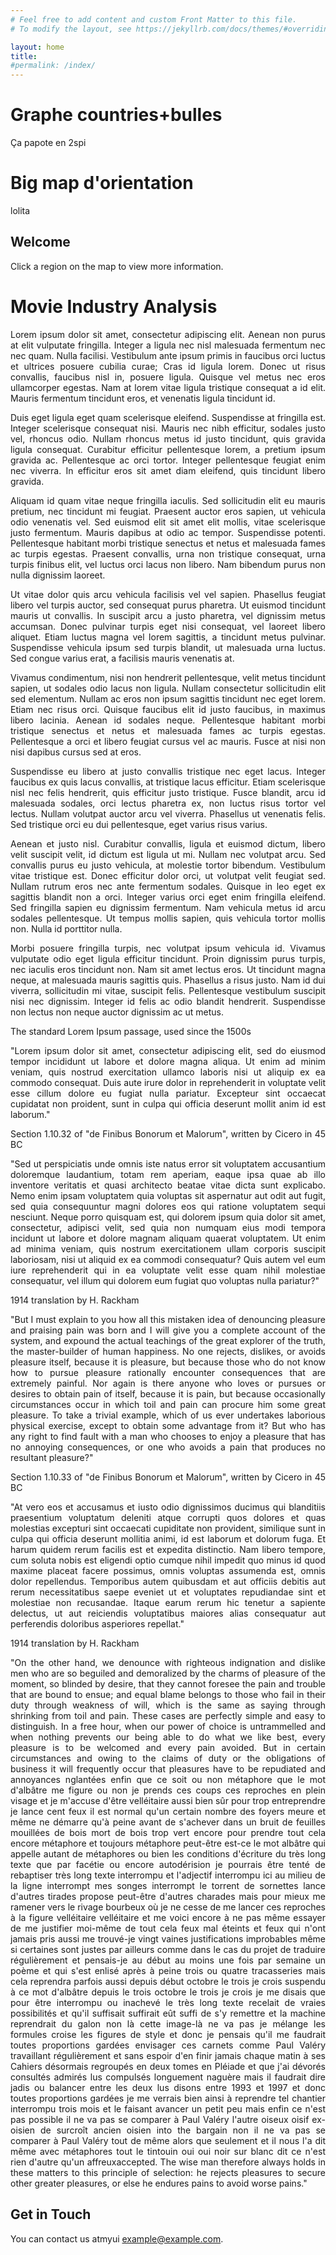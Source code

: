 ```yaml
---
# Feel free to add content and custom Front Matter to this file.
# To modify the layout, see https://jekyllrb.com/docs/themes/#overriding-theme-defaults

layout: home
title:
#permalink: /index/
---
```



<!--<div id="background-transition" class="content-wrapper"></div>--> 
<!-- Starry background layer -->

<!--<section class="hero">
  <h1 id="typewriter-title">
    <span class="line1"></span>
    <span class="line2"></span>
  </h1>
</section>-->

<!-- <section class="synopsis-fullpage" id="synopsis">
     <div id="synopsis-typewriter">
       <h2 class="date line1"></h2>
       <p class="content line2"></p>
       <h2 class="date line3"></h2>
       <p class="content line4"></p>
     </div>
   </section> -->


# Graphe countries+bulles
Ça papote en 2spi

# Big map d'orientation
<!-- div de la map to be interactive inshallah -->


<div id="map-container">
  <div id="map"></div>
  <div id="placeholder"></div>
</div>

<div id="pip-map-container" style="display: none">
  <button id="drag-pip">Drag</button>
  <button id="close-pip">Close</button>
  <div class="resize-handle br"></div> <!-- Bottom-right -->
</div>

lolita

<div id="main-content" class="content-wrapper">
    <h2>Welcome</h2>
    <p>Click a region on the map to view more information.</p>





  # Movie Industry Analysis

  <!--<div class="flourish-embed flourish-sankey" data-src="visualisation/20741496"><script src="https://public.flourish.studio/resources/embed.js"></script><noscript><img src="https://public.flourish.studio/visualisation/20741496/thumbnail" width="5%" alt="sankey visualization" /></noscript></div>-->

<div style='text-align: justify;'>
  Lorem ipsum dolor sit amet, consectetur adipiscing elit. Aenean non purus at elit vulputate fringilla. Integer a ligula nec nisl malesuada fermentum nec nec quam. Nulla facilisi. Vestibulum ante ipsum primis in faucibus orci luctus et ultrices posuere cubilia curae; Cras id ligula lorem. Donec ut risus convallis, faucibus nisl in, posuere ligula. Quisque vel metus nec eros ullamcorper egestas. Nam at lorem vitae ligula tristique consequat a id elit. Mauris fermentum tincidunt eros, et venenatis ligula tincidunt id.

  Duis eget ligula eget quam scelerisque eleifend. Suspendisse at fringilla est. Integer scelerisque consequat nisi. Mauris nec nibh efficitur, sodales justo vel, rhoncus odio. Nullam rhoncus metus id justo tincidunt, quis gravida ligula consequat. Curabitur efficitur pellentesque lorem, a pretium ipsum gravida ac. Pellentesque ac orci tortor. Integer pellentesque feugiat enim nec viverra. In efficitur eros sit amet diam eleifend, quis tincidunt libero gravida.

  Aliquam id quam vitae neque fringilla iaculis. Sed sollicitudin elit eu mauris pretium, nec tincidunt mi feugiat. Praesent auctor eros sapien, ut vehicula odio venenatis vel. Sed euismod elit sit amet elit mollis, vitae scelerisque justo fermentum. Mauris dapibus at odio ac tempor. Suspendisse potenti. Pellentesque habitant morbi tristique senectus et netus et malesuada fames ac turpis egestas. Praesent convallis, urna non tristique consequat, urna turpis finibus elit, vel luctus orci lacus non libero. Nam bibendum purus non nulla dignissim laoreet.

  Ut vitae dolor quis arcu vehicula facilisis vel vel sapien. Phasellus feugiat libero vel turpis auctor, sed consequat purus pharetra. Ut euismod tincidunt mauris ut convallis. In suscipit arcu a justo pharetra, vel dignissim metus accumsan. Donec pulvinar turpis eget nisi consequat, vel laoreet libero aliquet. Etiam luctus magna vel lorem sagittis, a tincidunt metus pulvinar. Suspendisse vehicula ipsum sed turpis blandit, ut malesuada urna luctus. Sed congue varius erat, a facilisis mauris venenatis at.

  Vivamus condimentum, nisi non hendrerit pellentesque, velit metus tincidunt sapien, ut sodales odio lacus non ligula. Nullam consectetur sollicitudin elit sed elementum. Nullam ac eros non ipsum sagittis tincidunt nec eget lorem. Etiam nec risus orci. Quisque faucibus elit id justo faucibus, in maximus libero lacinia. Aenean id sodales neque. Pellentesque habitant morbi tristique senectus et netus et malesuada fames ac turpis egestas. Pellentesque a orci et libero feugiat cursus vel ac mauris. Fusce at nisi non nisi dapibus cursus sed at eros.

  Suspendisse eu libero at justo convallis tristique nec eget lacus. Integer faucibus ex quis lacus convallis, at tristique lacus efficitur. Etiam scelerisque nisl nec felis hendrerit, quis efficitur justo tristique. Fusce blandit, arcu id malesuada sodales, orci lectus pharetra ex, non luctus risus tortor vel lectus. Nullam volutpat auctor arcu vel viverra. Phasellus ut venenatis felis. Sed tristique orci eu dui pellentesque, eget varius risus varius.

  Aenean et justo nisl. Curabitur convallis, ligula et euismod dictum, libero velit suscipit velit, id dictum est ligula ut mi. Nullam nec volutpat arcu. Sed convallis purus eu justo vehicula, at molestie tortor bibendum. Vestibulum vitae tristique est. Donec efficitur dolor orci, ut volutpat velit feugiat sed. Nullam rutrum eros nec ante fermentum sodales. Quisque in leo eget ex sagittis blandit non a orci. Integer varius orci eget enim fringilla eleifend. Sed fringilla sapien eu dignissim fermentum. Nam vehicula metus id arcu sodales pellentesque. Ut tempus mollis sapien, quis vehicula tortor mollis non. Nulla id porttitor nulla.

  Morbi posuere fringilla turpis, nec volutpat ipsum vehicula id. Vivamus vulputate odio eget ligula efficitur tincidunt. Proin dignissim purus turpis, nec iaculis eros tincidunt non. Nam sit amet lectus eros. Ut tincidunt magna neque, at malesuada mauris sagittis quis. Phasellus a risus justo. Nam id dui viverra, sollicitudin mi vitae, suscipit felis. Pellentesque vestibulum suscipit nisi nec dignissim. Integer id felis ac odio blandit hendrerit. Suspendisse non lectus non neque auctor dignissim ac ut metus.

  The standard Lorem Ipsum passage, used since the 1500s

"Lorem ipsum dolor sit amet, consectetur adipiscing elit, sed do eiusmod tempor incididunt ut labore et dolore magna aliqua. Ut enim ad minim veniam, quis nostrud exercitation ullamco laboris nisi ut aliquip ex ea commodo consequat. Duis aute irure dolor in reprehenderit in voluptate velit esse cillum dolore eu fugiat nulla pariatur. Excepteur sint occaecat cupidatat non proident, sunt in culpa qui officia deserunt mollit anim id est laborum."

Section 1.10.32 of "de Finibus Bonorum et Malorum", written by Cicero in 45 BC

"Sed ut perspiciatis unde omnis iste natus error sit voluptatem accusantium doloremque laudantium, totam rem aperiam, eaque ipsa quae ab illo inventore veritatis et quasi architecto beatae vitae dicta sunt explicabo. Nemo enim ipsam voluptatem quia voluptas sit aspernatur aut odit aut fugit, sed quia consequuntur magni dolores eos qui ratione voluptatem sequi nesciunt. Neque porro quisquam est, qui dolorem ipsum quia dolor sit amet, consectetur, adipisci velit, sed quia non numquam eius modi tempora incidunt ut labore et dolore magnam aliquam quaerat voluptatem. Ut enim ad minima veniam, quis nostrum exercitationem ullam corporis suscipit laboriosam, nisi ut aliquid ex ea commodi consequatur? Quis autem vel eum iure reprehenderit qui in ea voluptate velit esse quam nihil molestiae consequatur, vel illum qui dolorem eum fugiat quo voluptas nulla pariatur?"

1914 translation by H. Rackham

"But I must explain to you how all this mistaken idea of denouncing pleasure and praising pain was born and I will give you a complete account of the system, and expound the actual teachings of the great explorer of the truth, the master-builder of human happiness. No one rejects, dislikes, or avoids pleasure itself, because it is pleasure, but because those who do not know how to pursue pleasure rationally encounter consequences that are extremely painful. Nor again is there anyone who loves or pursues or desires to obtain pain of itself, because it is pain, but because occasionally circumstances occur in which toil and pain can procure him some great pleasure. To take a trivial example, which of us ever undertakes laborious physical exercise, except to obtain some advantage from it? But who has any right to find fault with a man who chooses to enjoy a pleasure that has no annoying consequences, or one who avoids a pain that produces no resultant pleasure?"

Section 1.10.33 of "de Finibus Bonorum et Malorum", written by Cicero in 45 BC

"At vero eos et accusamus et iusto odio dignissimos ducimus qui blanditiis praesentium voluptatum deleniti atque corrupti quos dolores et quas molestias excepturi sint occaecati cupiditate non provident, similique sunt in culpa qui officia deserunt mollitia animi, id est laborum et dolorum fuga. Et harum quidem rerum facilis est et expedita distinctio. Nam libero tempore, cum soluta nobis est eligendi optio cumque nihil impedit quo minus id quod maxime placeat facere possimus, omnis voluptas assumenda est, omnis dolor repellendus. Temporibus autem quibusdam et aut officiis debitis aut rerum necessitatibus saepe eveniet ut et voluptates repudiandae sint et molestiae non recusandae. Itaque earum rerum hic tenetur a sapiente delectus, ut aut reiciendis voluptatibus maiores alias consequatur aut perferendis doloribus asperiores repellat."

1914 translation by H. Rackham

"On the other hand, we denounce with righteous indignation and dislike men who are so beguiled and demoralized by the charms of pleasure of the moment, so blinded by desire, that they cannot foresee the pain and trouble that are bound to ensue; and equal blame belongs to those who fail in their duty through weakness of will, which is the same as saying through shrinking from toil and pain. These cases are perfectly simple and easy to distinguish. In a free hour, when our power of choice is untrammelled and when nothing prevents our being able to do what we like best, every pleasure is to be welcomed and every pain avoided. But in certain circumstances and owing to the claims of duty or the obligations of business it will frequently occur that pleasures have to be repudiated and annoyances nglantées enfin que ce soit ou non métaphore que le mot d'albâtre me figure ou non je prends ces coups ces reproches en plein visage et je m'accuse d'être velléitaire aussi bien sûr pour trop entreprendre je lance cent feux il est normal qu'un certain nombre des foyers meure et même ne démarre qu'à peine avant de s'achever dans un bruit de feuilles mouillées de bois mort de bois trop vert encore pour prendre tout cela encore métaphore et toujours métaphore peut-être est-ce le mot albâtre qui appelle autant de métaphores ou bien les conditions d'écriture du très long texte que par facétie ou encore autodérision je pourrais être tenté de rebaptiser très long texte interrompu et l'adjectif interrompu ici au milieu de la ligne interrompt mes songes interrompt le torrent de sornettes lance d'autres tirades propose peut-être d'autres charades mais pour mieux me ramener vers le rivage bourbeux où je ne cesse de me lancer ces reproches à la figure velléitaire velléitaire et me voici encore à ne pas même essayer de me justifier moi-même de tout cela feux mal éteints et feux qui n'ont jamais pris aussi me trouvé-je vingt vaines justifications improbables même si certaines sont justes par ailleurs comme dans le cas du projet de traduire régulièrement et pensais-je au début au moins une fois par semaine un poème et qui s'est enlisé après à peine trois ou quatre tracasseries mais cela reprendra parfois aussi depuis début octobre le trois je crois suspendu à ce mot d'albâtre depuis le trois octobre le trois je crois je me disais que pour être interrompu ou inachevé le très long texte recelait de vraies possibilités et qu'il suffisait suffirait eût suffi de s'y remettre et la machine reprendrait du galon non là cette image-là ne va pas je mélange les formules croise les figures de style et donc je pensais qu'il me faudrait toutes proportions gardées envisager ces carnets comme Paul Valéry travaillant régulièrement et sans espoir d'en finir jamais chaque matin à ses Cahiers désormais regroupés en deux tomes en Pléiade et que j'ai dévorés consultés admirés lus compulsés longuement naguère mais il faudrait dire jadis ou balancer entre les deux lus disons entre 1993 et 1997 et donc toutes proportions gardées je me verrais bien ainsi à reprendre tel chantier interrompu trois mois et le faisant avancer un petit peu mais enfin ce n'est pas possible il ne va pas se comparer à Paul Valéry l'autre oiseux oisif ex-oisien de surcroît ancien oisien into the bargain non il ne va pas se comparer à Paul Valéry tout de même alors que seulement et il nous l'a dit même avec métaphores tout le tintouin oui oui noir sur blanc dit ce n'est rien d'autre qu'un affreuxaccepted. The wise man therefore always holds in these matters to this principle of selection: he rejects pleasures to secure other greater pleasures, or else he endures pains to avoid worse pains."
  </div>

  ## Get in Touch
  You can contact us atmyui [example@example.com](mailto:example@example.com).
  </div>